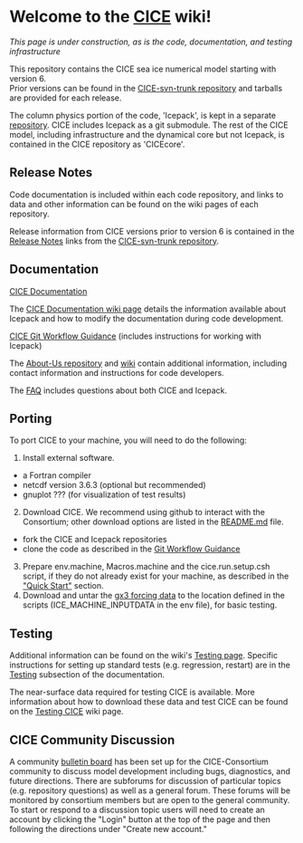 # **Welcome to the [CICE](https://github.com/CICE-Consortium/CICE) wiki!**

*This page is under construction, as is the code, documentation, and testing infrastructure*

This repository contains the CICE sea ice numerical model starting with version 6.  
Prior versions can be found in the [CICE-svn-trunk repository](https://github.com/CICE-Consortium/CICE-svn-trunk) and tarballs are provided for each release.

The column physics portion of the code, 'Icepack', is kept in a separate [repository](https://github.com/CICE-Consortium/Icepack). CICE includes Icepack as a git submodule. The rest of the CICE model, including infrastructure and the dynamical core but not Icepack, is contained in the CICE repository as 'CICEcore'.   

## Release Notes  
Code documentation is included within each code repository, and links to data and other information can be found on the wiki pages of each repository.  
   
Release information from CICE versions prior to version 6 is contained in the [Release Notes](https://github.com/CICE-Consortium/CICE-svn-trunk/releases) links from the [CICE-svn-trunk repository](https://github.com/CICE-Consortium/CICE-svn-trunk).

## Documentation
[CICE Documentation](https://readthedocs.org/projects/cice-consortium-cice/) 

The [CICE Documentation wiki page](https://github.com/CICE-Consortium/CICE/wiki/CICE-Documentation) details the information available about Icepack and how to modify the documentation during code development. 
   
[CICE Git Workflow Guidance](https://github.com/CICE-Consortium/About-Us/wiki/Git-Workflow-Guidance) (includes instructions for working with Icepack)

The [About-Us repository](https://github.com/CICE-Consortium/About-Us) and [wiki](https://github.com/CICE-Consortium/About-Us/wiki) contain additional information, including contact information and instructions for code developers.

The [FAQ](https://github.com/CICE-Consortium/About-Us/wiki/FAQ) includes questions about both CICE and Icepack.

## Porting

To port CICE to your machine, you will need to do the following:
1.  Install external software.
+ a Fortran compiler
+ netcdf version 3.6.3 (optional but recommended)
+ gnuplot ??? (for visualization of test results)
2.  Download CICE.  We recommend using github to interact with the Consortium; other download options are listed in the [README.md](https://github.com/CICE-Consortium/CICE/blob/master/README.md) file.
+ fork the CICE and Icepack repositories
+ clone the code as described in the [Git Workflow Guidance](https://github.com/CICE-Consortium/About-Us/wiki/Git-Workflow-Guidance)
3.  Prepare env.machine, Macros.machine and the cice.run.setup.csh script, if they do not already exist for your machine, as described in the ["Quick Start"](https://cice-consortium.github.io/CICE/cice_2_quick_start.html) section.
4. Download and untar the [gx3 forcing data](https://github.com/CICE-Consortium/CICE/wiki/Testing-CICE) to the location defined in the scripts (ICE_MACHINE_INPUTDATA in the env file), for basic testing.

## Testing
Additional information can be found on the wiki's [Testing page](https://github.com/CICE-Consortium/CICE/wiki/Testing-CICE). Specific instructions for setting up standard tests (e.g. regression, restart) are in the 
[Testing](https://cice-consortium.github.io/CICE/cice_7_testing.html) subsection of the documentation.

The near-surface data required for testing CICE is available. More information about how to download these data and test CICE can be found on the [Testing CICE](https://github.com/CICE-Consortium/CICE/wiki/Testing-CICE) wiki page. 

## CICE Community Discussion
A community [bulletin board](https://bb.cgd.ucar.edu/forums/cice-consortium-model-development) has been set up for the CICE-Consortium community to discuss model development including bugs, diagnostics, and future directions. There are subforums for discussion of particular topics (e.g. repository questions) as well as a general forum. These forums will be monitored by consortium members but are open to the general community. To start or respond to a discussion topic users will need to create an account by clicking the "Login" button at the top of the page and then following the directions under "Create new account."
